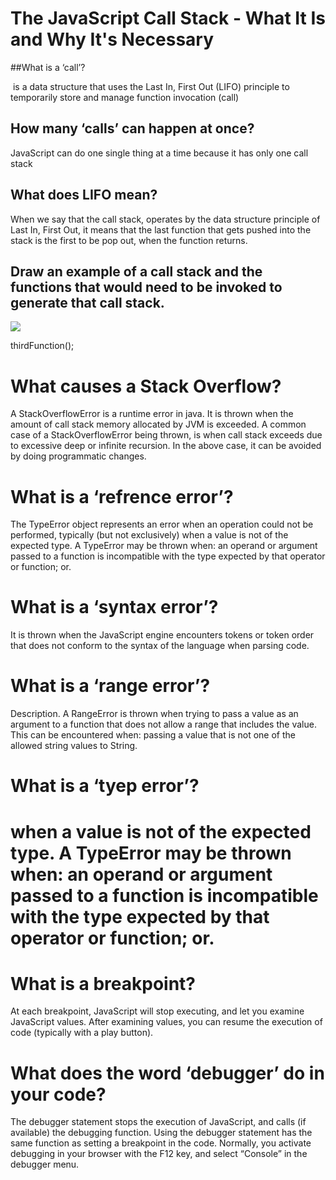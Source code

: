 # The JavaScript Call Stack - What It Is and Why It's Necessary

##What is a ‘call’?

 is a data structure that uses the Last In, First Out (LIFO) principle to temporarily store and manage function invocation (call)

## How many ‘calls’ can happen at once?

JavaScript can do one single thing at a time because it has only one call stack

## What does LIFO mean?

When we say that the call stack, operates by the data structure principle of Last In, First Out, it means that the last function that gets pushed into the stack is the first to be pop out, when the function returns.







## Draw an example of a call stack and the functions that would need to be invoked to generate that call stack.

![](https://media.geeksforgeeks.org/wp-content/uploads/20201213102457/global.png)

thirdFunction();

# What causes a Stack Overflow?

A StackOverflowError is a runtime error in java. It is thrown when the amount of call stack memory allocated by JVM is exceeded. A common case of a StackOverflowError being thrown, is when call stack exceeds due to excessive deep or infinite recursion. In the above case, it can be avoided by doing programmatic changes.

# What is a ‘refrence error’?

The TypeError object represents an error when an operation could not be performed, typically (but not exclusively) when a value is not of the expected type. A TypeError may be thrown when: an operand or argument passed to a function is incompatible with the type expected by that operator or function; or.

# What is a ‘syntax error’?

It is thrown when the JavaScript engine encounters tokens or token order that does not conform to the syntax of the language when parsing code.

# What is a ‘range error’?

Description. A RangeError is thrown when trying to pass a value as an argument to a function that does not allow a range that includes the value. This can be encountered when: passing a value that is not one of the allowed string values to String.

# What is a ‘tyep error’?

# when a value is not of the expected type. A TypeError may be thrown when: an operand or argument passed to a function is incompatible with the type expected by that operator or function; or.

# What is a breakpoint?

At each breakpoint, JavaScript will stop executing, and let you examine JavaScript values. After examining values, you can resume the execution of code (typically with a play button).

# What does the word ‘debugger’ do in your code?

The debugger statement stops the execution of JavaScript, and calls (if available) the debugging function. Using the debugger statement has the same function as setting a breakpoint in the code. Normally, you activate debugging in your browser with the F12 key, and select “Console” in the debugger menu.
